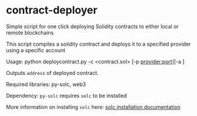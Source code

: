 # contract-deployer
Simple script for one click deploying Solidity contracts to either local or remote blockchains

This script compiles a solidity contract and deploys it to a specified provider using a specific account

Usage: python deploycontract.py -c <contract.sol> [-p <provider:port>][-a <account>]

Outputs `address` of deployed contract.

Required libraries: py-solc, web3

Dependency:
`py-solc` requires `solc` to be installed

More information on installing `solc` here: [solc installation documentation](https://solidity.readthedocs.io/en/latest/installing-solidity.html)

